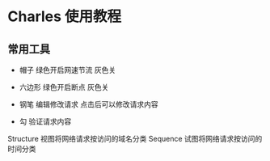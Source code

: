 # Charles 使用教程
## 常用工具
+ 帽子 绿色开启网速节流 灰色关
- 六边形 绿色开启断点 灰色关
+ 钢笔 编辑修改请求 点击后可以修改请求内容
- 勾 验证请求内容

Structure 视图将网络请求按访问的域名分类
Sequence  试图将网络请求按访问的时间分类